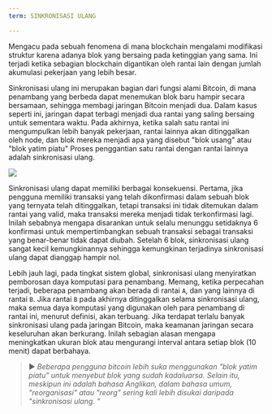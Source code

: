 ```yaml
---
term: SINKRONISASI ULANG

---
```

Mengacu pada sebuah fenomena di mana blockchain mengalami modifikasi struktur karena adanya blok yang bersaing pada ketinggian yang sama. Ini terjadi ketika sebagian blockchain digantikan oleh rantai lain dengan jumlah akumulasi pekerjaan yang lebih besar.

Sinkronisasi ulang ini merupakan bagian dari fungsi alami Bitcoin, di mana penambang yang berbeda dapat menemukan blok baru hampir secara bersamaan, sehingga membagi jaringan Bitcoin menjadi dua. Dalam kasus seperti ini, jaringan dapat terbagi menjadi dua rantai yang saling bersaing untuk sementara waktu. Pada akhirnya, ketika salah satu rantai ini mengumpulkan lebih banyak pekerjaan, rantai lainnya akan ditinggalkan oleh node, dan blok mereka menjadi apa yang disebut "blok usang" atau "blok yatim piatu" Proses penggantian satu rantai dengan rantai lainnya adalah sinkronisasi ulang.

![](../../dictionnaire/assets/9.webp)

Sinkronisasi ulang dapat memiliki berbagai konsekuensi. Pertama, jika pengguna memiliki transaksi yang telah dikonfirmasi dalam sebuah blok yang ternyata telah ditinggalkan, tetapi transaksi ini tidak ditemukan dalam rantai yang valid, maka transaksi mereka menjadi tidak terkonfirmasi lagi. Inilah sebabnya mengapa disarankan untuk selalu menunggu setidaknya 6 konfirmasi untuk mempertimbangkan sebuah transaksi sebagai transaksi yang benar-benar tidak dapat diubah. Setelah 6 blok, sinkronisasi ulang sangat kecil kemungkinannya sehingga kemungkinan terjadinya sinkronisasi ulang dapat dianggap hampir nol.

Lebih jauh lagi, pada tingkat sistem global, sinkronisasi ulang menyiratkan pemborosan daya komputasi para penambang. Memang, ketika perpecahan terjadi, beberapa penambang akan berada di rantai `A`, dan yang lainnya di rantai `B`. Jika rantai `B` pada akhirnya ditinggalkan selama sinkronisasi ulang, maka semua daya komputasi yang digunakan oleh para penambang di rantai ini, menurut definisi, akan terbuang. Jika terdapat terlalu banyak sinkronisasi ulang pada jaringan Bitcoin, maka keamanan jaringan secara keseluruhan akan berkurang. Inilah sebagian alasan mengapa meningkatkan ukuran blok atau mengurangi interval antara setiap blok (10 menit) dapat berbahaya.

> ► *Beberapa pengguna bitcoin lebih suka menggunakan "blok yatim piatu" untuk menyebut blok yang sudah kadaluarsa. Selain itu, meskipun ini adalah bahasa Anglikan, dalam bahasa umum, "reorganisasi" atau "reorg" sering kali lebih disukai daripada "sinkronisasi ulang. "*